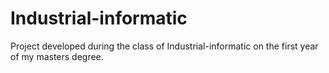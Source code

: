 # Industrial-informatic
Project developed during the class of Industrial-informatic on the first year of my masters degree.
